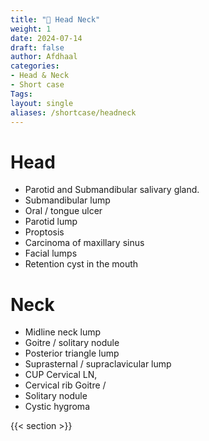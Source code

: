 ```yaml
---
title: "🌲 Head Neck"
weight: 1
date: 2024-07-14
draft: false
author: Afdhaal
categories: 
- Head & Neck
- Short case
Tags:
layout: single
aliases: /shortcase/headneck
---
```


# Head 
- Parotid and Submandibular salivary gland.
- Submandibular lump 
- Oral / tongue ulcer 
- Parotid lump 
- Proptosis 
- Carcinoma of maxillary sinus 
- Facial lumps 
- Retention cyst in the mouth

# Neck
- Midline neck lump 
- Goitre / solitary nodule 
- Posterior triangle lump 
- Suprasternal / supraclavicular lump 
- CUP Cervical LN, 
- Cervical rib Goitre / 
- Solitary nodule 
- Cystic hygroma

{{< section >}}
